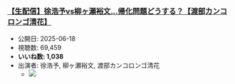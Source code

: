 ### [【生配信】徐浩予vs柳ヶ瀬裕文...帰化問題どうする？【渡部カンコロンゴ清花】](https://www.youtube.com/watch?v=ANsP4Ndwe5c)
-   公開日: 2025-06-18
-   視聴数: 69,459
-   **いいね数: 1,038**
-   出演者: 徐浩予, 柳ヶ瀬裕文, 渡部カンコロンゴ清花
    - [![](https://img.youtube.com/vi/ANsP4Ndwe5c/hqdefault.jpg)](https://www.youtube.com/watch?v=ANsP4Ndwe5c)

